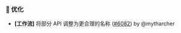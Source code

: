 ### 🚀 优化

- **[工作流]** 将部分 API 调整为更合理的名称 ([#6082](https://github.com/nocobase/nocobase/pull/6082)) by @mytharcher

